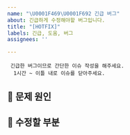 ```yaml
---
name: "\U0001F469‍\U0001F692 긴급 버그"
about: 긴급하게 수정해야할 버그입니다.
title: "[HOTFIX]"
labels: 긴급, 도움, 버그
assignees: ''

---
```


```
 긴급한 버그이므로 간단한 이슈 작성을 해주세요.
  1시간 ~ 이틀 내로 이슈를 닫아주세요.
```

## 🤬 문제 원인 

## 👺 수정할 부분
